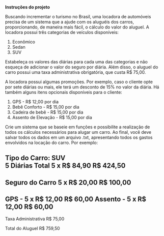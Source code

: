 **Instruções do projeto**

Buscando incrementar o turismo no Brasil, uma locadora de automóveis precisa de um sistema que a ajude com os aluguéis dos carros, proporcionando, de maneira mais fácil, o cálculo do valor do aluguel. 
A locadora possui três categorias de veículos disponíveis: 
1. Econômico
2. Sedan 
3. SUV  

Estabeleça os valores das diárias para cada uma das categorias e não esqueça de adicionar o valor do seguro por diária. 
Além disso, o aluguel do carro possui uma taxa administrativa obrigatória, que custa R$ 75,00.

A locadora possui algumas promoções. Por exemplo, caso o cliente opte por sete diárias ou mais, ele terá um desconto de 15% no valor da diária. Há também alguns itens opcionais disponíveis para o cliente:
1. GPS - R$ 12,00 por dia
2. Bebê Conforto - R$ 15,00 por dia
3. Cadeira de bebê -  R$ 15,00 por dia
4. Assento de Elevação - R$ 15,00 por dia

Crie um sistema que se baseie em funções e possibilite a realização de todos os cálculos necessários para alugar um carro. Ao final, você deve salvar todos os dados em um arquivo .txt, apresentando todos os gastos envolvidos na locação do carro. 
Por exemplo:

Tipo do Carro: SUV                  
5 Diárias                Total
5 x R$ 84,90          R$ 424,50
------------------------------------------
Seguro do Carro
5 x R$ 20,00          R$ 100,00
------------------------------------------
GPS -  5 x R$ 12,00          R$ 60,00
Assento  - 5 x R$ 12,00          R$ 60,00
------------------------------------------
Taxa Administrativa R$ 75,00

Total do Aluguel                R$ 759,50
